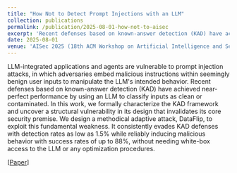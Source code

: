 ```yaml
---
title: "How Not to Detect Prompt Injections with an LLM"
collection: publications
permalink: /publication/2025-08-01-how-not-to-aisec
excerpt: 'Recent defenses based on known-answer detection (KAD) have achieved near-perfect performance by using an LLM to classify inputs as clean or contaminated. In this work, we formally characterize the KAD framework and uncover a structural vulnerability in its design that invalidates its core security premise.'
date: 2025-08-01
venue: 'AISec 2025 (18th ACM Workshop on Artificial Intelligence and Security)'
---
```

LLM-integrated applications and agents are vulnerable to prompt injection attacks, in which adversaries embed malicious instructions within seemingly benign user inputs to manipulate the LLM's intended behavior. Recent defenses based on known-answer detection (KAD) have achieved near-perfect performance by using an LLM to classify inputs as clean or contaminated. In this work, we formally characterize the KAD framework and uncover a structural vulnerability in its design that invalidates its core security premise. We design a methodical adaptive attack, DataFlip, to exploit this fundamental weakness. It consistently evades KAD defenses with detection rates as low as 1.5% while reliably inducing malicious behavior with success rates of up to 88%, without needing white-box access to the LLM or any optimization procedures.

[[Paper](https://arxiv.org/abs/2507.05630)]

<!-- Recommended citation: Your Name, You. (2015). "Paper Title Number 3." <i>Journal 1</i>. 1(3). -->
